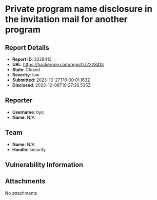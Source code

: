 # Private program name disclosure in the invitation mail for another program

## Report Details
- **Report ID**: 2228413
- **URL**: https://hackerone.com/reports/2228413
- **State**: Closed
- **Severity**: low
- **Submitted**: 2023-10-27T10:00:01.163Z
- **Disclosed**: 2023-12-08T10:27:26.535Z

## Reporter
- **Username**: byq
- **Name**: N/A

## Team
- **Name**: N/A
- **Handle**: security

## Vulnerability Information


## Attachments
No attachments
